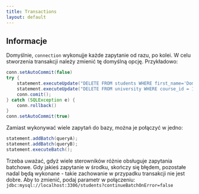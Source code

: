 ```yaml
---
title: Transactions
layout: default
---
```


## Informacje 

Domyślnie, `connection` wykonujje każde zapytanie od razu, po kolei. W celu stworzenia transakcji należy zmienić tę domyślną opcję. Przykładowo:
```java 
conn.setAutoCommit(false)
try {
    statement.executeUpdate("DELETE FROM students WHERE first_name='Dominik'")
    statement.executeUpdate("DELETE FROM university WHERE course_id = 1")
    conn.comit();
} catch (SQLException e) {
    conn.rollback()
}
conn.setAutoCommit(true)
```
Zamiast wykonywać wiele zapytań do bazy, można je połączyć w jedno:
```java
statement.addBatch(queryA);
statement.addBatch(queryB);
statement.executeBatch();
```
Trzeba uważać, gdyż wiele sterowników różnie obsługuje zapytania batchowe. Gdy jakieś zapytanie w środku, skończy się błędem, pozostałe nadal będą wykonane - takie zachowanie w przypadku transakcji nie jest dobre. Aby to zmienić, podaj parametr w połączeniu:
`jdbc:mysql://localhost:3306/students?continueBatchOnError=false`

